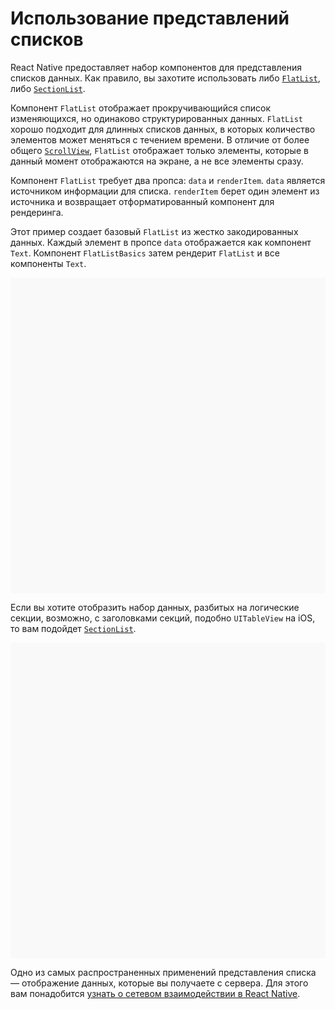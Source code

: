 # Использование представлений списков

React Native предоставляет набор компонентов для представления списков данных. Как правило, вы захотите использовать либо [`FlatList`](flatlist.md), либо [`SectionList`](sectionlist.md).

Компонент `FlatList` отображает прокручивающийся список изменяющихся, но одинаково структурированных данных. `FlatList` хорошо подходит для длинных списков данных, в которых количество элементов может меняться с течением времени. В отличие от более общего [`ScrollView`](using-a-scrollview.md), `FlatList` отображает только элементы, которые в данный момент отображаются на экране, а не все элементы сразу.

Компонент `FlatList` требует два пропса: `data` и `renderItem`. `data` является источником информации для списка. `renderItem` берет один элемент из источника и возвращает отформатированный компонент для рендеринга.

Этот пример создает базовый `FlatList` из жестко закодированных данных. Каждый элемент в пропсе `data` отображается как компонент `Text`. Компонент `FlatListBasics` затем рендерит `FlatList` и все компоненты `Text`.

<div data-snack-id="@bndby/flatlist-basics" data-snack-platform="web" data-snack-preview="true" data-snack-theme="light" style="overflow:hidden;background:#F9F9F9;border:1px solid var(--color-border);border-radius:4px;height:505px;width:100%"></div>

Если вы хотите отобразить набор данных, разбитых на логические секции, возможно, с заголовками секций, подобно `UITableView` на iOS, то вам подойдет [`SectionList`](sectionlist.md).

<div data-snack-id="@bndby/sectionlist-basics" data-snack-platform="web" data-snack-preview="true" data-snack-theme="light" style="overflow:hidden;background:#F9F9F9;border:1px solid var(--color-border);border-radius:4px;height:505px;width:100%"></div>

Одно из самых распространенных применений представления списка — отображение данных, которые вы получаете с сервера. Для этого вам понадобится [узнать о сетевом взаимодействии в React Native](network.md).
